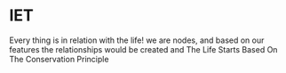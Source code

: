 # IET
Every thing is in relation with the life! we are nodes, and based on our features the relationships would be created and The Life Starts Based On The Conservation Principle 
